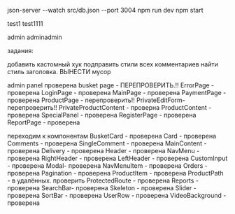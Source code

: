 json-server --watch src/db.json --port 3004
npm run dev
npm start

test1
test1111

admin
adminadmin

задания:


добавить кастомный хук
подправить стили всех комментариев
найти стиль заголовка.
ВЫНЕСТИ мусор

admin panel проверена
busket page - ПЕРЕПРОВЕРИТЬ.!!
ErrorPage - проверена
LoginPage - проверена
MainPage - проверена
PaymentPage - проверена
ProductPage - перепроверить!!
PrivateEditForm- перепроверить!!
PrivateProductContent - проверна
ProductContent - проверена
SpecialPanel - проверена
RegisterPage - проверена
ReportPage - проверена

переходим к компонентам 
    BusketCard - проверена
    Card - проверена
    Comments - проверена
    SingleComment - проверена
    MainContent - проверена
    Delivery - проверена
    Header - проверена
    NavMenu - проверена
    RightHeader - проверена
    LeftHeader - проверена
    CustomInput - проверена
    Modal- проверена
    NavMenuItem - проверена
    Orders - проверена
    Pagination - проверена
    ProductItem - проверена
    ProductPath - в удалённых. проверить
    ProtectedRoute - проверена
    Reports - проверена
    SearchBar- проверена
    Skeleton - проверена
    Slider - проверена
    SortBar - проверена
    UserRow - проверена
    VideoBackground - проверена